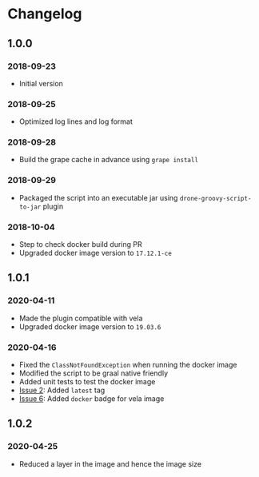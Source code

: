 # Changelog
## 1.0.0
### 2018-09-23
- Initial version

### 2018-09-25
- Optimized log lines and log format

### 2018-09-28
- Build the grape cache in advance using `grape install`

### 2018-09-29
- Packaged the script into an executable jar using `drone-groovy-script-to-jar` plugin

### 2018-10-04
- Step to check docker build during PR
- Upgraded docker image version to `17.12.1-ce`

## 1.0.1
### 2020-04-11
- Made the plugin compatible with vela
- Upgraded docker image version to `19.03.6`

### 2020-04-16
- Fixed the `ClassNotFoundException` when running the docker image
- Modified the script to be graal native friendly
- Added unit tests to test the docker image
- [Issue 2](https://github.com/devatherock/drone-yaml-validator/issues/2): Added `latest` tag
- [Issue 6](https://github.com/devatherock/drone-yaml-validator/issues/6): Added `docker` badge for vela image

## 1.0.2
### 2020-04-25
- Reduced a layer in the image and hence the image size